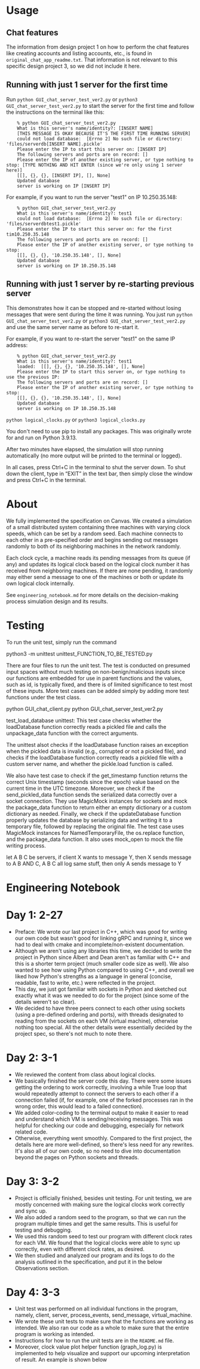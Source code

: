 # Usage
## Chat features
The information from design project 1 on how to perform the chat features like creating accounts and listing accounts, etc., is found in `original_chat_app_readme.txt`. That information is not relevant to this specific design project 3, so we did not include it here.

## Running with just 1 server for the first time

Run `python GUI_chat_server_test_ver2.py` or `python3 GUI_chat_server_test_ver2.py` to start the server for the first time and follow the instructions on the terminal like this:

        % python GUI_chat_server_test_ver2.py 
        What is this server's name/identity?: [INSERT NAME]
        [THIS MESSAGE IS OKAY BECAUSE IT'S THE FIRST TIME RUNNING SERVER]
        could not load database:  [Errno 2] No such file or directory: 'files/serverdb[INSERT NAME].pickle'
        Please enter the IP to start this server on: [INSERT IP]
        The following servers and ports are on record: []
        Please enter the IP of another existing server, or type nothing to stop: [TYPE NOTHING AND HIT ENTER (since we're only using 1 server here)]
        [[], {}, {}, [INSERT IP], [], None]
        Updated database
        server is working on IP [INSERT IP]

For example, if you want to run the server "test1" on IP 10.250.35.148:

        % python GUI_chat_server_test_ver2.py
        What is this server's name/identity?: test1
        could not load database:  [Errno 2] No such file or directory: 'files/serverdbtest1.pickle'
        Please enter the IP to start this server on: for the first tim10.250.35.148
        The following servers and ports are on record: []
        Please enter the IP of another existing server, or type nothing to stop: 
        [[], {}, {}, '10.250.35.148', [], None]
        Updated database
        server is working on IP 10.250.35.148

## Running with just 1 server by re-starting previous server
This demonstrates how it can be stopped and re-started without losing messages that were sent during the time it was running. You just run `python GUI_chat_server_test_ver2.py` or `python3 GUI_chat_server_test_ver2.py` and use the same server name as before to re-start it.

For example, if you want to re-start the server "test1" on the same IP address: 

        % python GUI_chat_server_test_ver2.py
        What is this server's name/identity?: test1
        loaded:  [[], {}, {}, '10.250.35.148', [], None]
        Please enter the IP to start this server on, or type nothing to use the previous IP: 
        The following servers and ports are on record: []
        Please enter the IP of another existing server, or type nothing to stop: 
        [[], {}, {}, '10.250.35.148', [], None]
        Updated database
        server is working on IP 10.250.35.148



`python logical_clocks.py` or `python3 logical_clocks.py`

You don't need to use pip to install any packages. This was originally wrote for and run on Python 3.9.13. 

After two minutes have elapsed, the simulation will stop running automatically (no more output will be printed to the terminal or logged). 

In all cases, press Ctrl+C in the terminal to shut the server down. To shut down the client, type in “EXIT” in the text bar, then simply close the window and press Ctrl+C in the terminal.


# About 
We fully implemented the specification on Canvas. We created a simulation of a small distributed system containing three machines with varying clock speeds, which can be set by a random seed. Each machine connects to each other in a pre-specified order and begins sending out messages randomly to both of its neighboring machines in the network randomly. 

Each clock cycle, a machine reads its pending messages from its queue (if any) and updates its logical clock based on the logical clock number it has received from  neighboring machines. If there are none pending, it randomly may either send a message to one of the machines or both or update its own logical clock internally.

See `engineering_notebook.md` for more details on the decision-making process simulation design and its results.


# Testing
To run the unit test, simply run the command

python3 -m unittest unittest_FUNCTION_TO_BE_TESTED.py
    
There are four files to run the unit test. The test is conducted on presumed input spaces without much testing on non-benign/malicious inputs since our functions are embedded for use in parent functions and the values, such as id, is typically fixed, and there is of limited significance to test most of these inputs. More test cases can be added simply by adding more test functions under the test class.


python GUI_chat_client.py
python GUI_chat_server_test_ver2.py 

test_load_database unittest: This test case checks whether the loadDatabase function correctly reads a pickled file and calls the unpackage_data function with the correct arguments.

The unittest alsot checks if the loadDatabase function raises an exception when the pickled data is invalid (e.g., corrupted or not a pickled file), and checks if the loadDatabase function correctly reads a pickled file with a custom server name, and whether the pickle.load function is called.

We also have test case to check if the get_timestamp function returns the correct Unix timestamp (seconds since the epoch) value based on the current time in the UTC timezone. Moreover, we check if the send_pickled_data function sends the serialized data correctly over a socket connection. They use MagicMock instances for sockets and mock the package_data function to return either an empty dictionary or a custom dictionary as needed. Finally, we check if the updateDatabase function properly updates the database by serializing data and writing it to a temporary file, followed by replacing the original file. The test case uses MagicMock instances for NamedTemporaryFile, the os.replace function, and the package_data function. It also uses mock_open to mock the file writing process.

let A B C be servers, if client X wants to message Y, then X sends message to A B AND C, A B C all log same stuff, then only A sends message to Y 

# Engineering Notebook
# Day 1: 2-27
- Preface: We wrote our last project in C++, which was good for writing our own code but wasn't good for linking gRPC and running it, since we had to deal with cmake and incomplete/non-existent documentation.
- Although we aren't using any libraries this time, we decided to write the project in Python since Albert and Dean aren't as familiar with C++ and this is a shorter term project (much smaller code size as well). We also wanted to see how using Python compared to using C++, and overall we liked how Python's strengths as a language in general (concise, readable, fast to write, etc.) were reflected in the project.
- This day, we just got familiar with sockets in Python and sketched out exactly what it was we needed to do for the project (since some of the details weren't so clear).
- We decided to have three peers connect to each other using sockets (using a pre-defined ordering and ports), with threads designated to reading from the sockets on each VM (virtual machine), otherwise nothing too special. All the other details were essentially decided by the project spec, so there's not much to note there.

# Day 2: 3-1
- We reviewed the content from class about logical clocks. 
- We basically finished the server code this day. There were some issues getting the ordering to work correctly, involving a while True loop that would repeatedly attempt to connect the servers to each other if a connection failed (if, for example, one of the forked processes ran in the wrong order, this would lead to a failed connection).
- We added color-coding to the terminal output to make it easier to read and understand which VM is sending/receiving messages. This was helpful for checking our code and debugging, especially for network related code.
- Otherwise, everything went smoothly. Compared to the first project, the details here are more well-defined, so there's less need for any rewrites. It's also all of our own code, so no need to dive into documentation beyond the pages on Python sockets and threads.

# Day 3: 3-2
- Project is officially finished, besides unit testing. For unit testing, we are mostly concerned with making sure the logical clocks work correctly and sync up.
- We also added a random seed to the program, so that we can run the program multiple times and get the same results. This is useful for testing and debugging. 
- We used this random seed to test our program with different clock rates for each VM. We found that the logical clocks were able to sync up correctly, even with different clock rates, as desired.
- We then studied and analyzed our program and its logs to do the analysis outlined in the specification, and put it in the below Observations section.

# Day 4: 3-3
- Unit test was performed on all individual functions in the program, namely, client, server, process_events, send_message, virtual_machine.
- We wrote these unit tests to make sure that the functions are working as intended. We also ran our code as a whole to make sure that the entire program is working as intended.
- Instructions for how to run the unit tests are in the `README.md` file.
- Moreover, clock value plot helper function (graph_log.py) is implemented to help visualize and support our upcoming interpretation of result. An example is shown below